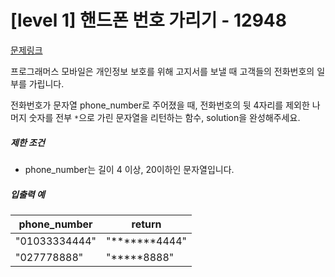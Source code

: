 
# [level 1] 핸드폰 번호 가리기 - 12948
[문제링크](https://school.programmers.co.kr/learn/courses/30/lessons/12948)

프로그래머스 모바일은 개인정보 보호를 위해 고지서를 보낼 때 고객들의 전화번호의 일부를 가립니다.  

전화번호가 문자열 phone\_number로 주어졌을 때, 전화번호의 뒷 4자리를 제외한 나머지 숫자를 전부 `*`으로 가린 문자열을 리턴하는 함수, solution을 완성해주세요.


##### 제한 조건


* phone\_number는 길이 4 이상, 20이하인 문자열입니다.


##### 입출력 예




| phone\_number | return |
| --- | --- |
| "01033334444" | "\*\*\*\*\*\*\*4444" |
| "027778888" | "\*\*\*\*\*8888" |

